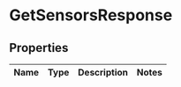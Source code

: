 # GetSensorsResponse

## Properties
Name | Type | Description | Notes
------------ | ------------- | ------------- | -------------

